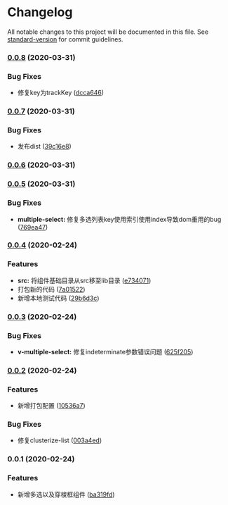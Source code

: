 # Changelog

All notable changes to this project will be documented in this file. See [standard-version](https://github.com/conventional-changelog/standard-version) for commit guidelines.

### [0.0.8](https://github.com/namehu/view-base-ui/compare/v0.0.7...v0.0.8) (2020-03-31)


### Bug Fixes

* 修复key为trackKey ([dcca646](https://github.com/namehu/view-base-ui/commit/dcca64698c504e377864a9eaf24f8ea594f5f6e3))

### [0.0.7](https://github.com/namehu/view-base-ui/compare/v0.0.6...v0.0.7) (2020-03-31)


### Bug Fixes

* 发布dist ([39c16e8](https://github.com/namehu/view-base-ui/commit/39c16e8ef7c4824ca589adcbc2b3857fade4cd4b))

### [0.0.6](https://github.com/namehu/view-base-ui/compare/v0.0.5...v0.0.6) (2020-03-31)

### [0.0.5](https://github.com/namehu/view-base-ui/compare/v0.0.4...v0.0.5) (2020-03-31)


### Bug Fixes

* **multiple-select:** 修复多选列表key使用索引使用index导致dom重用的bug ([769ea47](https://github.com/namehu/view-base-ui/commit/769ea477c97a69ee1662a06d60649b3c08890219))

### [0.0.4](https://github.com/namehu/view-base-ui/compare/v0.0.3...v0.0.4) (2020-02-24)


### Features

* **src:** 将组件基础目录从src移至lib目录 ([e734071](https://github.com/namehu/view-base-ui/commit/e7340714d86403efbbe82a3bb08e8e5c4366ce8e))
* 打包新的代码 ([7a01522](https://github.com/namehu/view-base-ui/commit/7a01522ab8a37e2ab5b26bc1a03abf5054797966))
* 新增本地测试代码 ([29b6d3c](https://github.com/namehu/view-base-ui/commit/29b6d3c9f851c2cd280e6d681d136bd41ba4241e))

### [0.0.3](https://github.com/namehu/view-base-ui/compare/v0.0.2...v0.0.3) (2020-02-24)


### Bug Fixes

* **v-multiple-select:** 修复indeterminate参数错误问题 ([625f205](https://github.com/namehu/view-base-ui/commit/625f205ba583e5af4f50c46099b88964556b60a5))

### [0.0.2](https://github.com/namehu/view-base-ui/compare/v0.0.1...v0.0.2) (2020-02-24)


### Features

* 新增打包配置 ([10536a7](https://github.com/namehu/view-base-ui/commit/10536a70729c6ef4165c237ccb339bea541f39ec))


### Bug Fixes

* 修复clusterize-list ([003a4ed](https://github.com/namehu/view-base-ui/commit/003a4eda10a1d8b2e51a9daccd9d64b9d896341b))

### 0.0.1 (2020-02-24)


### Features

* 新增多选以及穿梭框组件 ([ba319fd](https://github.com/namehu/view-base-ui/commit/ba319fd1625bb0b5e690e7ca1c3292cddd65a304))
